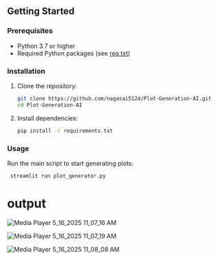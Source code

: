

## Getting Started

### Prerequisites

- Python 3.7 or higher
- Required Python packages (see [req.txt](req.txt))

### Installation

1. Clone the repository:
   ```bash
   git clone https://github.com/nagasai5124/Plot-Generation-AI.git
   cd Plot-Generation-AI
   ```

2. Install dependencies:
   ```bash
   pip install -r requirements.txt
   ```

### Usage

Run the main script to start generating plots:
```bash
 streamlit run plot_generator.py
```

# output

![Media Player 5_16_2025 11_07_16 AM](https://github.com/user-attachments/assets/453499d1-0996-4074-a064-873e1a838919)

![Media Player 5_16_2025 11_07_19 AM](https://github.com/user-attachments/assets/6368e88b-c0bc-4219-9f94-e382e12490d8)

![Media Player 5_16_2025 11_08_08 AM](https://github.com/user-attachments/assets/8d63b38b-4747-4d87-b289-18732a23d2b3)

